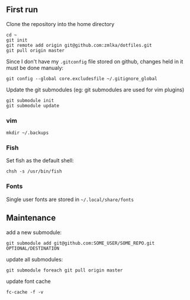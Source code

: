 ## First run

Clone the repository into the home directory

```
cd ~
git init
git remote add origin git@github.com:zmlka/dotfiles.git
git pull origin master
```

Since I don't have my `.gitconfig` file stored on github, changes held in it
must be done manualy:

```
git config --global core.excludesfile ~/.gitignore_global
```

Update the git submodules (eg: git submodules are used for vim plugins)

```
git submodule init
git submodule update
```
### vim

```
mkdir ~/.backups
```


### Fish

Set fish as the default shell:
```
chsh -s /usr/bin/fish
```

### Fonts

Single user fonts are stored in `~/.local/share/fonts`


## Maintenance

add a new submodule:

```
git submodule add git@github.com:SOME_USER/SOME_REPO.git OPTIONAL/DESTINATION
```

update all submodules:

```
git submodule foreach git pull origin master
```

update font cache

```
fc-cache -f -v
```
